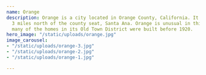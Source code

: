 ```yaml
---
name: Orange
description: Orange is a city located in Orange County, California. It is approximately
  3 miles north of the county seat, Santa Ana. Orange is unusual in this region because
  many of the homes in its Old Town District were built before 1920.
hero_image: "/static/uploads/orange.jpg"
image_carousel:
- "/static/uploads/orange-3.jpg"
- "/static/uploads/orange-2.jpg"
- "/static/uploads/orange-1.jpg"

---
```

